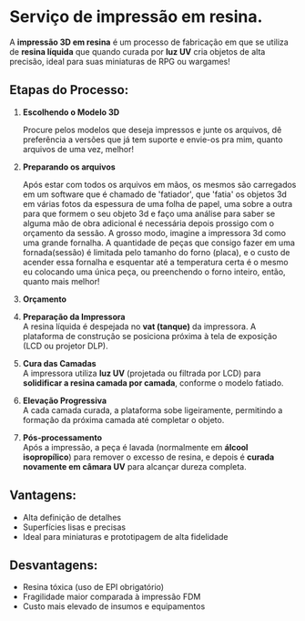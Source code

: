 # Serviço de impressão em resina.

A **impressão 3D em resina** é um processo de fabricação em que se utiliza de **resina líquida** que quando curada por **luz UV** cria objetos de alta precisão, ideal para suas miniaturas de RPG ou wargames!

## Etapas do Processo:

1. **Escolhendo o Modelo 3D**

   Procure pelos modelos que deseja impressos e junte os arquivos, dê preferência a versões que já tem suporte e envie-os pra mim, quanto arquivos de uma vez, melhor!

2. **Preparando os arquivos**

   Após estar com todos os arquivos em mãos, os mesmos são carregados em um software que é chamado de 'fatiador', que 'fatia' os objetos 3d em várias fotos da espessura de uma folha de papel, uma sobre a outra para que formem o seu objeto 3d e faço uma análise para saber se alguma mão de obra adicional é necessária depois prossigo com o orçamento da sessão.
  A grosso modo, imagine a impressora 3d como uma grande fornalha. A quantidade de peças que consigo fazer em uma fornada(sessão) é limitada pelo tamanho do forno (placa), e o custo de acender essa fornalha e esquentar até a temperatura certa é o mesmo eu colocando uma única peça, ou preenchendo o forno inteiro, então, quanto mais melhor!

  
 
3. **Orçamento** 
  
   
5. **Preparação da Impressora**  
   A resina líquida é despejada no **vat (tanque)** da impressora. A plataforma de construção se posiciona próxima à tela de exposição (LCD ou projetor DLP).

6. **Cura das Camadas**  
   A impressora utiliza **luz UV** (projetada ou filtrada por LCD) para **solidificar a resina camada por camada**, conforme o modelo fatiado.

7. **Elevação Progressiva**  
   A cada camada curada, a plataforma sobe ligeiramente, permitindo a formação da próxima camada até completar o objeto.

8. **Pós-processamento**  
   Após a impressão, a peça é lavada (normalmente em **álcool isopropílico**) para remover o excesso de resina, e depois é **curada novamente em câmara UV** para alcançar dureza completa.

## Vantagens:
- Alta definição de detalhes
- Superfícies lisas e precisas
- Ideal para miniaturas e prototipagem de alta fidelidade

## Desvantagens:
- Resina tóxica (uso de EPI obrigatório)
- Fragilidade maior comparada à impressão FDM
- Custo mais elevado de insumos e equipamentos
